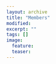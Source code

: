```yaml
---
layout: archive
title: "Members"
modified:
excerpt: ""
tags: []
image:
  feature:
  teaser:
---
```



